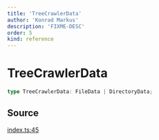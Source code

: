 ```yaml
---
title: 'TreeCrawlerData'
author: 'Konrad Markus'
description: 'FIXME-DESC'
order: 5
kind: reference
---
```


# TreeCrawlerData

```ts
type TreeCrawlerData: FileData | DirectoryData;
```

## Source

[index.ts:45](https://github.com/konkerdotdev/tiny-treecrawler-fp/blob/d889edd43bad878816e43a5941ed304eb3d9e371/src/index.ts#L45)
